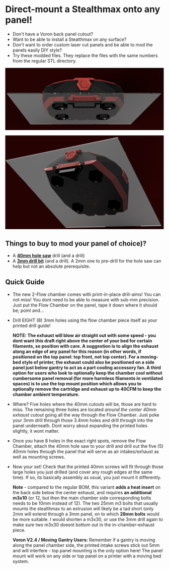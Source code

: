 # Direct-mount a Stealthmax onto any panel!

* Don't have a Voron back panel cutout?
* Want to be able to install a Stealthmax on any surface?
* Don't want to order custom laser cut panels and be able to mod the panels easily DIY style?
* Try these modded files. They replace the files with the same numbers from the regular STL directory. 

![Panel_Mount_1](./1.png)

![Panel_Mount_2](./2.png)

## Things to buy to mod your panel of choice)?
- A **[40mm hole saw](https://s.click.aliexpress.com/e/_oEo5amR)** drill (and a drill)
- A **[3mm drill bit](https://s.click.aliexpress.com/e/_onEwfxl)** (and a drill). A 2mm one to pre-drill for the hole saw can help but not an absolute prerequisite.

## Quick Guide
* The new 2-Flow chamber comes with print-in-place drill-aims! You can not miss! You dont need to be able to measure with sub-mm precision. Just put the Flow Chamber on the panel, tape it down where it should be; point and...
* Drill EIGHT (8) 3mm holes using the flow chamber piece itself as your printed drill guide!

  **NOTE: The exhaust will blow air straight out with some speed - you dont want this draft right above the center of your bed for certain filaments, so position with care.
  A suggestion is to align the exhaust along an edge of any panel for this reason (in other words, if positioned on the top panel: top front, not top center). For a moving-bed style of printer, the exhaust could also be positioned on a side panel just below gantry to act as a part cooling accessory fan. A third option for users who look to optionally keep the chamber cool without cumbersome panel removal (for more harmless filaments in ventilated spaces) is to use the top mount position which allows you to optionally remove the cartridge and exhaust up to 40CFM to keep the chamber ambient temperature.** 
* Where? Five holes where the 40mm cutouts will be, those are hard to miss. The remaining three holes are located _around the center 40mm exhaust cutout_ going all the way through the Flow Chamber. Just poke your 3mm drill through those 3.4mm holes and drill through into the panel underneath. Dont worry about expanding the printed holes slightly, it wont matter.
* Once you have 8 holes in the exact right spots, remove the Flow Chamber, attach the 40mm hole saw to your drill and drill out the five (5) 40mm holes through the panel that will serve as air intakes/exhaust as well as mounting screws.
* Now your set! Check that the printed 40mm screws will fit through those large holes you just drilled (and cover any rough edges at the same time). If so, its basically assembly as usual, you just mount it differently.


  **Note** - compared to the regular BOM, this variant **adds a heat insert** on the back side below the center exhaust, and requires **an additional m3x10** (or 12, but then the main chamber side corresponding bolts needs to be 10mm instead of 12). The two 25mm m3 bolts that usually mounts the stealthmax to an extrusion will likely be a tad short (only 2mm will extend through a 3mm panel, on to which **28mm bolts** would be more suitable. I would shorten a m3x30, or use the 3mm drill again to make sure two m3x30 doesnt bottom out in the in-chamber-exhaust piece.

  **Voron V2.4 / Moving Gantry Users:** Remember if a gantry is moving along the panel chamber side, the printed intake screws stick out 5mm and will interfere - top panel mounting is the only option here! The panel mount
 will work on any side or top panel on a printer with a moving bed system.
